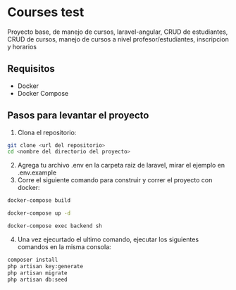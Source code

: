 # Courses test 

Proyecto base, de manejo de cursos, laravel-angular, CRUD de estudiantes, CRUD de cursos, manejo de cursos a nivel profesor/estudiantes, inscripcion y horarios

## Requisitos

- Docker
- Docker Compose

## Pasos para levantar el proyecto

1. Clona el repositorio:

```bash
git clone <url del repositorio>
cd <nombre del directorio del proyecto>
```
2. Agrega tu archivo .env en la carpeta raiz de laravel, mirar el ejemplo en .env.example
3. Corre el siguiente comando para construir y correr el proyecto con docker:
```bash
docker-compose build

docker-compose up -d

docker-compose exec backend sh
```
4. Una vez ejecurtado el ultimo comando, ejecutar los siguientes comandos en la misma consola:
```bash
composer install
php artisan key:generate
php artisan migrate
php artisan db:seed
```

